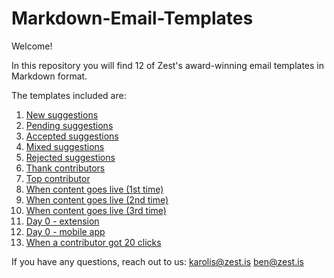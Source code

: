 # Markdown-Email-Templates

Welcome!

In this repository you will find 12 of Zest's award-winning email templates in Markdown format.

The templates included are:

1. [New suggestions](https://github.com/zestis/Markdown-Email-Templates/blob/master/New%20Suggestions.md)
2. [Pending suggestions](https://github.com/zestis/Markdown-Email-Templates/blob/master/Pending%20Suggestions.md)
3. [Accepted suggestions](https://github.com/zestis/Markdown-Email-Templates/blob/master/Accepted%20Suggestions.md)
4. [Mixed suggestions](https://github.com/zestis/Markdown-Email-Templates/blob/master/Mixed%20Suggestions.md)
5. [Rejected suggestions](https://github.com/zestis/Markdown-Email-Templates/blob/master/Rejected%20Suggestions.md)
6. [Thank contributors](https://github.com/zestis/Markdown-Email-Templates/blob/master/Thank%20Contributors.md)
7. [Top contributor](https://github.com/zestis/Markdown-Email-Templates/blob/master/Top%20Contributor.md)
8. [When content goes live (1st time)](https://github.com/zestis/Markdown-Email-Templates/blob/master/When%20Content%20Goes%20Live%20-%20First%20Time.md)
9. [When content goes live (2nd time)](https://github.com/zestis/Markdown-Email-Templates/blob/master/When%20Content%20Goes%20Live%20-%20Second%20Time.md)
10. [When content goes live (3rd time)](https://github.com/zestis/Markdown-Email-Templates/blob/master/When%20Content%20Goes%20Live%20-%20Third%20Time.md)
11. [Day 0 - extension](https://github.com/zestis/Markdown-Email-Templates/blob/master/Day%200%20-%20Extension.md)
12. [Day 0 - mobile app](https://github.com/zestis/Markdown-Email-Templates/blob/master/Day%200%20-%20Mobile%20App.md)
13. [When a contributor got 20 clicks](https://github.com/zestis/Markdown-Email-Templates/blob/master/When%20a%20contributor%20got%2020%20clicks.md)


If you have any questions, reach out to us:
karolis@zest.is
ben@zest.is
